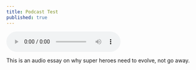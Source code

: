 ```yaml
---
title: Podcast Test
published: true
---
```

<audio controls>
  <source src="https://raw.githubusercontent.com/LWFlouisa/Weavercast/master/audio/episode1.mp3" type="audio/mpeg">
Your browser does not support the audio element.
</audio> 

This is an audio essay on why super heroes need to evolve, not go away.
